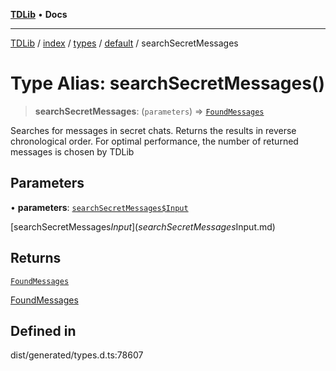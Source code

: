 [**TDLib**](../../../../../../README.md) • **Docs**

***

[TDLib](../../../../../../modules.md) / [index](../../../../../README.md) / [types](../../../README.md) / [default](../README.md) / searchSecretMessages

# Type Alias: searchSecretMessages()

> **searchSecretMessages**: (`parameters`) => [`FoundMessages`](FoundMessages-1.md)

Searches for messages in secret chats. Returns the results in reverse chronological order. For optimal performance, the number of returned messages is chosen by TDLib

## Parameters

• **parameters**: [`searchSecretMessages$Input`](searchSecretMessages$Input.md)

[searchSecretMessages$Input](searchSecretMessages$Input.md)

## Returns

[`FoundMessages`](FoundMessages-1.md)

[FoundMessages](FoundMessages-1.md)

## Defined in

dist/generated/types.d.ts:78607
